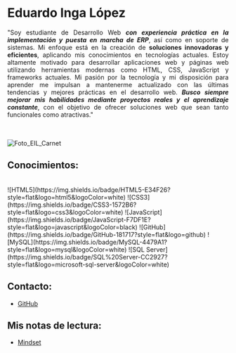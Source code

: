 # Eduardo Inga López

<div style="text-align: justify;">
"Soy estudiante de Desarrollo Web <strong><em>con experiencia práctica en la implementación y puesta en marcha de ERP</em></strong>, así como en soporte de sistemas. Mi enfoque está en la creación de <strong>soluciones innovadoras y eficientes</strong>, aplicando mis conocimientos en tecnologías actuales. Estoy altamente motivado para desarrollar aplicaciones web y páginas web utilizando herramientas modernas como HTML, CSS, JavaScript y frameworks actuales. Mi pasión por la tecnología y mi disposición para aprender me impulsan a mantenerme actualizado con las últimas tendencias y mejores prácticas en el desarrollo web.  <strong><em>Busco siempre mejorar mis habilidades mediante proyectos reales y el aprendizaje constante</em></strong>, con el objetivo de ofrecer soluciones web que sean tanto funcionales como atractivas."
</div>
<br>
<br>



![Foto_EIL_Carnet](https://github.com/user-attachments/assets/70f0d521-999f-41b5-b708-46f4988975a8)



## Conocimientos:
<br>
![HTML5](https://img.shields.io/badge/HTML5-E34F26?style=flat&logo=html5&logoColor=white)
![CSS3](https://img.shields.io/badge/CSS3-1572B6?style=flat&logo=css3&logoColor=white)
![JavaScript](https://img.shields.io/badge/JavaScript-F7DF1E?style=flat&logo=javascript&logoColor=black)
![GitHub](https://img.shields.io/badge/GitHub-181717?style=flat&logo=github)
![MySQL](https://img.shields.io/badge/MySQL-4479A1?style=flat&logo=mysql&logoColor=white)
![SQL Server](https://img.shields.io/badge/SQL%20Server-CC2927?style=flat&logo=microsoft-sql-server&logoColor=white)



## Contacto:

- [GitHub](https://eduardo-inga-lopez.github.io/reading-notes-101n6/)


## Mis notas de lectura:

- [Mindset](./mindset.md)
